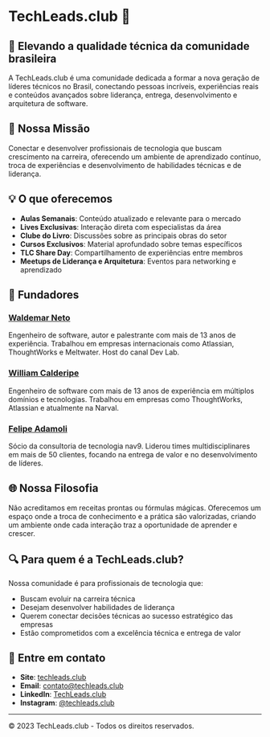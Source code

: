 # TechLeads.club 💎

## 🚀 Elevando a qualidade técnica da comunidade brasileira

A TechLeads.club é uma comunidade dedicada a formar a nova geração de líderes
técnicos no Brasil, conectando pessoas incríveis, experiências reais e conteúdos
avançados sobre liderança, entrega, desenvolvimento e arquitetura de software.

## 🌟 Nossa Missão

Conectar e desenvolver profissionais de tecnologia que buscam crescimento na
carreira, oferecendo um ambiente de aprendizado contínuo, troca de experiências
e desenvolvimento de habilidades técnicas e de liderança.

## 💡 O que oferecemos

- **Aulas Semanais**: Conteúdo atualizado e relevante para o mercado
- **Lives Exclusivas**: Interação direta com especialistas da área
- **Clube do Livro**: Discussões sobre as principais obras do setor
- **Cursos Exclusivos**: Material aprofundado sobre temas específicos
- **TLC Share Day**: Compartilhamento de experiências entre membros
- **Meetups de Liderança e Arquitetura**: Eventos para networking e aprendizado

## 👥 Fundadores

### [Waldemar Neto](https://www.linkedin.com/in/waldemarnt/)

Engenheiro de software, autor e palestrante com mais de 13 anos de experiência.
Trabalhou em empresas internacionais como Atlassian, ThoughtWorks e Meltwater.
Host do canal Dev Lab.

### [William Calderipe](https://www.linkedin.com/in/wcalderipe/)

Engenheiro de software com mais de 13 anos de experiência em múltiplos domínios
e tecnologias. Trabalhou em empresas como ThoughtWorks, Atlassian e atualmente
na Narval.

### [Felipe Adamoli](https://www.linkedin.com/in/felipeadamoli/)

Sócio da consultoria de tecnologia nav9. Liderou times multidisciplinares em
mais de 50 clientes, focando na entrega de valor e no desenvolvimento de
líderes.

## 🌐 Nossa Filosofia

Não acreditamos em receitas prontas ou fórmulas mágicas. Oferecemos um espaço
onde a troca de conhecimento e a prática são valorizadas, criando um ambiente
onde cada interação traz a oportunidade de aprender e crescer.

## 🔍 Para quem é a TechLeads.club?

Nossa comunidade é para profissionais de tecnologia que:

- Buscam evoluir na carreira técnica
- Desejam desenvolver habilidades de liderança
- Querem conectar decisões técnicas ao sucesso estratégico das empresas
- Estão comprometidos com a excelência técnica e entrega de valor

## 📱 Entre em contato

- **Site**: [techleads.club](https://techleads.club)
- **Email**: contato@techleads.club
- **LinkedIn**: [TechLeads.club](https://linkedin.com/company/techleads-club)
- **Instagram**: [@techleads.club](https://instagram.com/techleads.club)

---

© 2023 TechLeads.club - Todos os direitos reservados.
